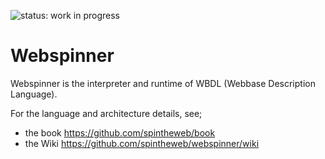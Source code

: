 ![status: work in progress](https://img.shields.io/badge/status-WIP-yellow)

# Webspinner

Webspinner is the interpreter and runtime of WBDL (Webbase Description Language).

For the language and architecture details, see;
- the book https://github.com/spintheweb/book
- the Wiki https://github.com/spintheweb/webspinner/wiki

